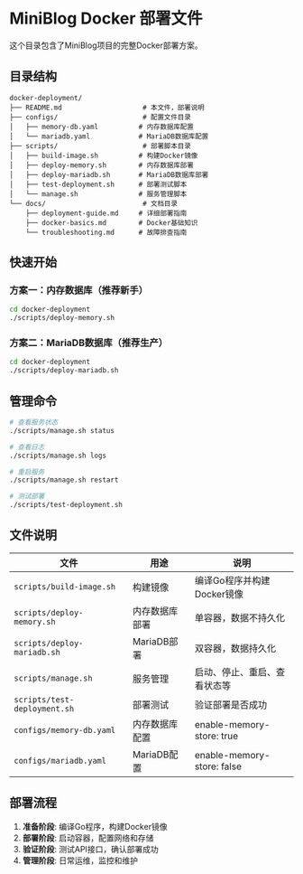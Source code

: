 <!--
 * @Author: your Name
 * @Date: 2025-09-13 10:40:47
 * @LastEditors: your Name
 * @LastEditTime: 2025-09-13 10:45:33
 * @Description: 
-->
# MiniBlog Docker 部署文件

这个目录包含了MiniBlog项目的完整Docker部署方案。

## 目录结构

```
docker-deployment/
├── README.md                    # 本文件，部署说明
├── configs/                     # 配置文件目录
│   ├── memory-db.yaml          # 内存数据库配置
│   └── mariadb.yaml            # MariaDB数据库配置
├── scripts/                     # 部署脚本目录
│   ├── build-image.sh          # 构建Docker镜像
│   ├── deploy-memory.sh        # 内存数据库部署
│   ├── deploy-mariadb.sh       # MariaDB数据库部署
│   ├── test-deployment.sh      # 部署测试脚本
│   └── manage.sh               # 服务管理脚本
└── docs/                        # 文档目录
    ├── deployment-guide.md     # 详细部署指南
    ├── docker-basics.md        # Docker基础知识
    └── troubleshooting.md      # 故障排查指南
```

## 快速开始

### 方案一：内存数据库（推荐新手）

```bash
cd docker-deployment
./scripts/deploy-memory.sh
```

### 方案二：MariaDB数据库（推荐生产）

```bash
cd docker-deployment  
./scripts/deploy-mariadb.sh
```

## 管理命令

```bash
# 查看服务状态
./scripts/manage.sh status

# 查看日志
./scripts/manage.sh logs

# 重启服务
./scripts/manage.sh restart

# 测试部署
./scripts/test-deployment.sh
```

## 文件说明

| 文件 | 用途 | 说明 |
|------|------|------|
| `scripts/build-image.sh` | 构建镜像 | 编译Go程序并构建Docker镜像 |
| `scripts/deploy-memory.sh` | 内存数据库部署 | 单容器，数据不持久化 |
| `scripts/deploy-mariadb.sh` | MariaDB部署 | 双容器，数据持久化 |
| `scripts/manage.sh` | 服务管理 | 启动、停止、重启、查看状态等 |
| `scripts/test-deployment.sh` | 部署测试 | 验证部署是否成功 |
| `configs/memory-db.yaml` | 内存数据库配置 | enable-memory-store: true |
| `configs/mariadb.yaml` | MariaDB配置 | enable-memory-store: false |

## 部署流程

1. **准备阶段**: 编译Go程序，构建Docker镜像
2. **部署阶段**: 启动容器，配置网络和存储
3. **验证阶段**: 测试API接口，确认部署成功
4. **管理阶段**: 日常运维，监控和维护
